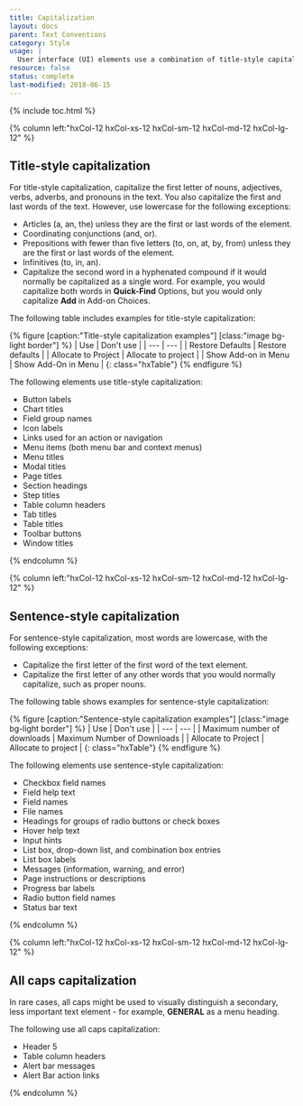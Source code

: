 ```yaml
---
title: Capitalization
layout: docs
parent: Text Conventions
category: Style
usage: |
  User interface (UI) elements use a combination of title-style capitalization and sentence-style capitalization. When you use different capitalization styles for different types of content you can improve scannability, organize information, and guide users to key actions. It is important to apply these capitalization guidelines consistently to make the UI clear and succinct.
resource: false
status: complete
last-modified: 2018-06-15
---
```


{% include toc.html %}

<section class="static-section"  markdown="1">

<div class="hxRow" markdown="1">

{% column left:"hxCol-12 hxCol-xs-12 hxCol-sm-12 hxCol-md-12 hxCol-lg-12" %}

## Title-style capitalization

For title-style capitalization, capitalize the first letter of nouns, adjectives, verbs, adverbs, and pronouns in the text. You also capitalize the first and last words of the text. However, use lowercase for the following exceptions:

- Articles (a, an, the) unless they are the first or last words of the element.
- Coordinating conjunctions (and, or).
- Prepositions with fewer than five letters (to, on, at, by, from) unless they are the first or last words of the element.
- Infinitives (to, in, an).
- Capitalize the second word in a hyphenated compound if it would normally be capitalized as a single word. For example, you would capitalize both words in **Quick-Find** Options, but you would only capitalize **Add** in Add-on Choices.

The following table includes examples for title-style capitalization:

{% figure [caption:"Title-style capitalization examples"] [class:"image bg-light border"] %}
| Use | Don't use  |
| --- | --- |
| Restore Defaults | Restore defaults |
| Allocate to Project | Allocate to project |
| Show Add-on in Menu | Show Add-On in Menu |
{: class="hxTable"}
{% endfigure %}

The following elements use title-style capitalization:

- Button labels
- Chart titles
- Field group names
- Icon labels
- Links used for an action or navigation
- Menu items (both menu bar and context menus)
- Menu titles
- Modal titles
- Page titles
- Section headings
- Step titles
- Table column headers
- Tab titles
- Table titles
- Toolbar buttons
- Window titles

{% endcolumn %}

</div>

</section>

<section class="static-section"  markdown="1">

<div class="hxRow" markdown="1">

{% column left:"hxCol-12 hxCol-xs-12 hxCol-sm-12 hxCol-md-12 hxCol-lg-12" %}

## Sentence-style capitalization

For sentence-style capitalization, most words are lowercase, with the following exceptions:

- Capitalize the first letter of the first word of the text element.
- Capitalize the first letter of any other words that you would normally capitalize, such as proper nouns.

The following table shows examples for sentence-style capitalization:

{% figure [caption:"Sentence-style capitalization examples"] [class:"image bg-light border"] %}
| Use | Don't use  |
| --- | --- |
| Maximum number of downloads | Maximum Number of Downloads |
| Allocate to Project | Allocate to project |
{: class="hxTable"}
{% endfigure %}

The following elements use sentence-style capitalization:

- Checkbox field names
- Field help text
- Field names
- File names
- Headings for groups of radio buttons or check boxes
- Hover help text
- Input hints
- List box, drop-down list, and combination box entries
- List box labels
- Messages (information, warning, and error)
- Page instructions or descriptions
- Progress bar labels
- Radio button field names
- Status bar text

{% endcolumn %}

</div>

</section>

<section class="static-section"  markdown="1">

<div class="hxRow" markdown="1">

{% column left:"hxCol-12 hxCol-xs-12 hxCol-sm-12 hxCol-md-12 hxCol-lg-12" %}

## All caps capitalization

In rare cases, all caps might be used to visually distinguish a secondary, less important text element - for example, **GENERAL** as a menu heading.

The following use all caps capitalization:

- Header 5
- Table column headers
- Alert bar messages
- Alert Bar action links

{% endcolumn %}

</div>

</section>
